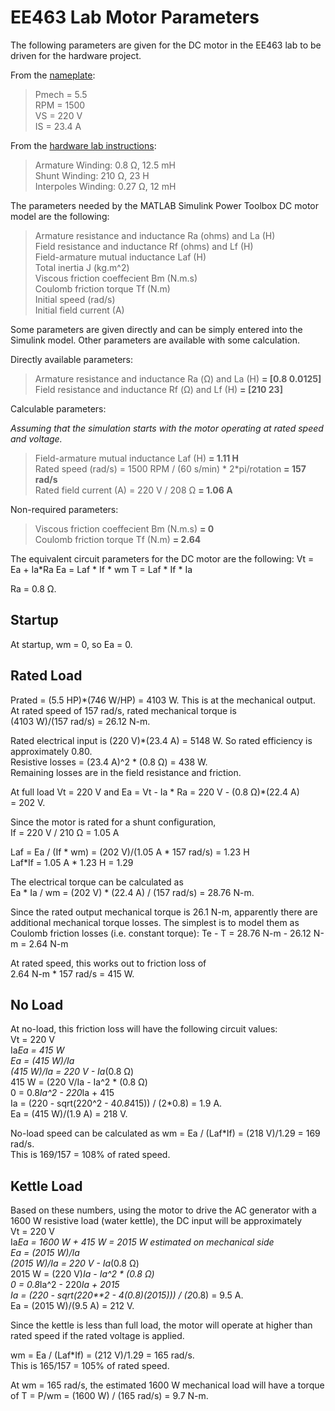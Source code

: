 # EE463 Lab Motor Parameters

The following parameters are given for the DC motor in the EE463 lab to be driven for the hardware project.

From the [nameplate](https://github.com/odtu/ee463/blob/master/Hardware-Project/motor-label.jpg):   

> Pmech = 5.5  
> RPM = 1500  
> VS = 220 V  
> IS = 23.4 A  

From the [hardware lab instructions](https://github.com/odtu/ee463/tree/master/Hardware-Project):  

>    Armature Winding: 0.8 Ω, 12.5 mH  
>    Shunt Winding: 210 Ω, 23 H  
>    Interpoles Winding: 0.27 Ω, 12 mH  
    
The parameters needed by the MATLAB Simulink Power Toolbox DC motor model are the following:

> Armature resistance and inductance Ra (ohms) and La (H)  
> Field resistance and inductance Rf (ohms) and Lf (H)  
> Field-armature mutual inductance Laf (H)  
> Total inertia J (kg.m^2)  
> Viscous friction coeffecient Bm (N.m.s)  
> Coulomb friction torque Tf (N.m)  
> Initial speed (rad/s)  
> Initial field current (A)  
    
Some parameters are given directly and can be simply entered into the Simulink model. Other parameters are available with some calculation.

Directly available parameters:

> Armature resistance and inductance Ra (Ω) and La (H) **= [0.8 0.0125]**  
> Field resistance and inductance Rf (Ω) and Lf (H) **= [210 23]**  

Calculable parameters:

*Assuming that the simulation starts with the motor operating at rated speed and voltage.*

> Field-armature mutual inductance Laf (H) **= 1.11 H**  
> Rated speed (rad/s) = 1500 RPM / (60 s/min) * 2*pi/rotation **= 157 rad/s**  
> Rated field current (A) = 220 V / 208 Ω **= 1.06 A**

Non-required parameters:

> Viscous friction coeffecient Bm (N.m.s) **= 0**  
> Coulomb friction torque Tf (N.m) **= 2.64**  

The equivalent circuit parameters for the DC motor are the following:
Vt = Ea + Ia*Ra
Ea = Laf * If * wm
T = Laf * If * Ia

Ra = 0.8 Ω.

## Startup

At startup, wm = 0, so Ea = 0.

## Rated Load

Prated = (5.5 HP)*(746 W/HP) = 4103 W. This is at the mechanical output.  
At rated speed of 157 rad/s, rated mechanical torque is  
(4103 W)/(157 rad/s) = 26.12 N-m.

Rated electrical input is (220 V)*(23.4 A) = 5148 W. So rated efficiency is
approximately 0.80.  
Resistive losses = (23.4 A)^2 * (0.8 Ω) = 438 W.  
Remaining losses are in the field resistance and friction.

At full load Vt = 220 V and Ea = Vt - Ia * Ra = 220 V - (0.8 Ω)*(22.4 A)  
= 202 V.

Since the motor is rated for a shunt configuration,  
If = 220 V / 210 Ω = 1.05 A

Laf = Ea / (If * wm) = (202 V)/(1.05 A * 157 rad/s) = 1.23 H  
Laf*If = 1.05 A * 1.23 H = 1.29

The electrical torque can be calculated as  
Ea * Ia / wm = (202 V) * (22.4 A) / (157 rad/s) = 28.76 N-m.

Since the rated output mechanical torque is 26.1 N-m, apparently there
are additional mechanical torque losses. The simplest is to model them as
Coulomb friction losses (i.e. constant torque):
Te - T = 28.76 N-m - 26.12 N-m = 2.64 N-m

At rated speed, this works out to friction loss of  
2.64 N-m * 157 rad/s = 415 W.

## No Load

At no-load, this friction loss will have the following circuit values:  
Vt = 220 V  
Ia*Ea = 415 W  
Ea = (415 W)/Ia  
(415 W)/Ia = 220 V - Ia*(0.8 Ω)  
415 W = (220 V/Ia - Ia^2 * (0.8 Ω)  
0 = 0.8*Ia^2 - 220*Ia + 415  
Ia = (220 - sqrt(220^2 - 4*0.8*415)) / (2*0.8) = 1.9 A.  
Ea = (415 W)/(1.9 A) = 218 V.

No-load speed can be calculated as
wm = Ea / (Laf*If) = (218 V)/1.29 = 169 rad/s.  
This is 169/157 = 108% of rated speed.

## Kettle Load

Based on these numbers, using the motor to drive the AC generator with
a 1600 W resistive load (water kettle), the DC input will be approximately  
Vt = 220 V  
Ia*Ea = 1600 W + 415 W = 2015 W estimated on mechanical side  
Ea = (2015 W)/Ia  
(2015 W)/Ia = 220 V - Ia*(0.8 Ω)  
2015 W = (220 V)*Ia - Ia^2 * (0.8 Ω)  
0 = 0.8*Ia^2 - 220*Ia + 2015  
Ia = (220 - sqrt(220**2 - 4(0.8)(2015))) / (2*0.8) = 9.5 A.  
Ea = (2015 W)/(9.5 A) = 212 V.

Since the kettle is less than full load, the motor will operate at higher
than rated speed if the rated voltage is applied.

wm = Ea / (Laf*If) = (212 V)/1.29 = 165 rad/s.  
This is 165/157 = 105% of rated speed.

At wm = 165 rad/s, the estimated 1600 W mechanical load will have a torque
of T = P/wm = (1600 W) / (165 rad/s) = 9.7 N-m.
